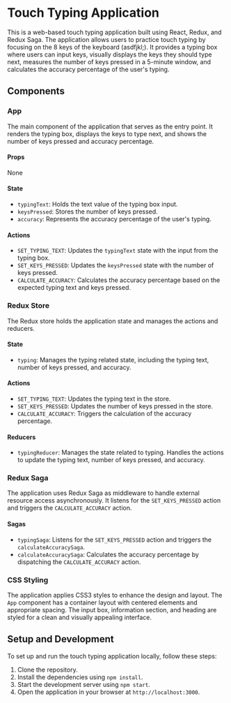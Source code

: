 # Touch Typing Application

This is a web-based touch typing application built using React, Redux, and Redux Saga. The application allows users to practice touch typing by focusing on the 8 keys of the keyboard (asdfjkl;). It provides a typing box where users can input keys, visually displays the keys they should type next, measures the number of keys pressed in a 5-minute window, and calculates the accuracy percentage of the user's typing.

## Components

### App

The main component of the application that serves as the entry point. It renders the typing box, displays the keys to type next, and shows the number of keys pressed and accuracy percentage.

#### Props

None

#### State

- `typingText`: Holds the text value of the typing box input.
- `keysPressed`: Stores the number of keys pressed.
- `accuracy`: Represents the accuracy percentage of the user's typing.

#### Actions

- `SET_TYPING_TEXT`: Updates the `typingText` state with the input from the typing box.
- `SET_KEYS_PRESSED`: Updates the `keysPressed` state with the number of keys pressed.
- `CALCULATE_ACCURACY`: Calculates the accuracy percentage based on the expected typing text and keys pressed.

### Redux Store

The Redux store holds the application state and manages the actions and reducers.

#### State

- `typing`: Manages the typing related state, including the typing text, number of keys pressed, and accuracy.

#### Actions

- `SET_TYPING_TEXT`: Updates the typing text in the store.
- `SET_KEYS_PRESSED`: Updates the number of keys pressed in the store.
- `CALCULATE_ACCURACY`: Triggers the calculation of the accuracy percentage.

#### Reducers

- `typingReducer`: Manages the state related to typing. Handles the actions to update the typing text, number of keys pressed, and accuracy.

### Redux Saga

The application uses Redux Saga as middleware to handle external resource access asynchronously. It listens for the `SET_KEYS_PRESSED` action and triggers the `CALCULATE_ACCURACY` action.

#### Sagas

- `typingSaga`: Listens for the `SET_KEYS_PRESSED` action and triggers the `calculateAccuracySaga`.
- `calculateAccuracySaga`: Calculates the accuracy percentage by dispatching the `CALCULATE_ACCURACY` action.

### CSS Styling

The application applies CSS3 styles to enhance the design and layout. The `App` component has a container layout with centered elements and appropriate spacing. The input box, information section, and heading are styled for a clean and visually appealing interface.

## Setup and Development

To set up and run the touch typing application locally, follow these steps:

1. Clone the repository.
2. Install the dependencies using `npm install`.
3. Start the development server using `npm start`.
4. Open the application in your browser at `http://localhost:3000`.


